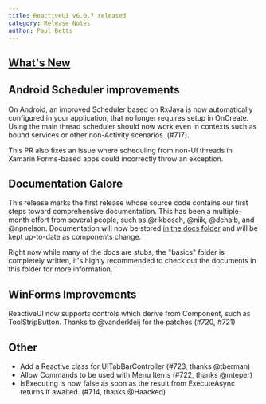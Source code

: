 ```yaml
---
title: ReactiveUI v6.0.7 released
category: Release Notes
author: Paul Betts
---
```


## [What's New](https://github.com/reactiveui/ReactiveUI/compare/6.0.6...6.0.7)

## Android Scheduler improvements

On Android, an improved Scheduler based on RxJava is now automatically configured in your application, that no longer requires setup in OnCreate. Using the main thread scheduler should now work even in contexts such as bound services or other non-Activity scenarios. (#717). 

This PR also fixes an issue where scheduling from non-UI threads in Xamarin Forms-based apps could incorrectly throw an exception. 

## Documentation Galore

This release marks the first release whose source code contains our first steps toward comprehensive documentation. This has been a multiple-month effort from several people, such as @rikbosch, @niik, @dchaib, and @npnelson. Documentation will now be stored [in the docs folder](https://github.com/reactiveui/ReactiveUI/tree/master/docs) and will be kept up-to-date as components change.

Right now while many of the docs are stubs, the "basics" folder is completely written, it's highly recommended to check out the documents in this folder for more information.

## WinForms Improvements

ReactiveUI now supports controls which derive from Component, such as ToolStripButton. Thanks to @vanderkleij for the patches (#720, #721)

## Other
- Add a Reactive class for UITabBarController (#723, thanks @tberman)
- Allow Commands to be used with Menu Items (#722, thanks @mteper)
- IsExecuting is now false as soon as the result from ExecuteAsync returns if awaited. (#714, thanks @Haacked)
